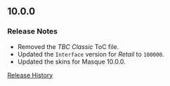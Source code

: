 ## 10.0.0

### Release Notes

- Removed the _TBC Classic_ ToC file.
- Updated the `Interface` version for _Retail_ to `100000`.
- Updated the skins for Masque 10.0.0.

[Release History](https://github.com/SFX-WoW/Masque_Caith/wiki/History)
